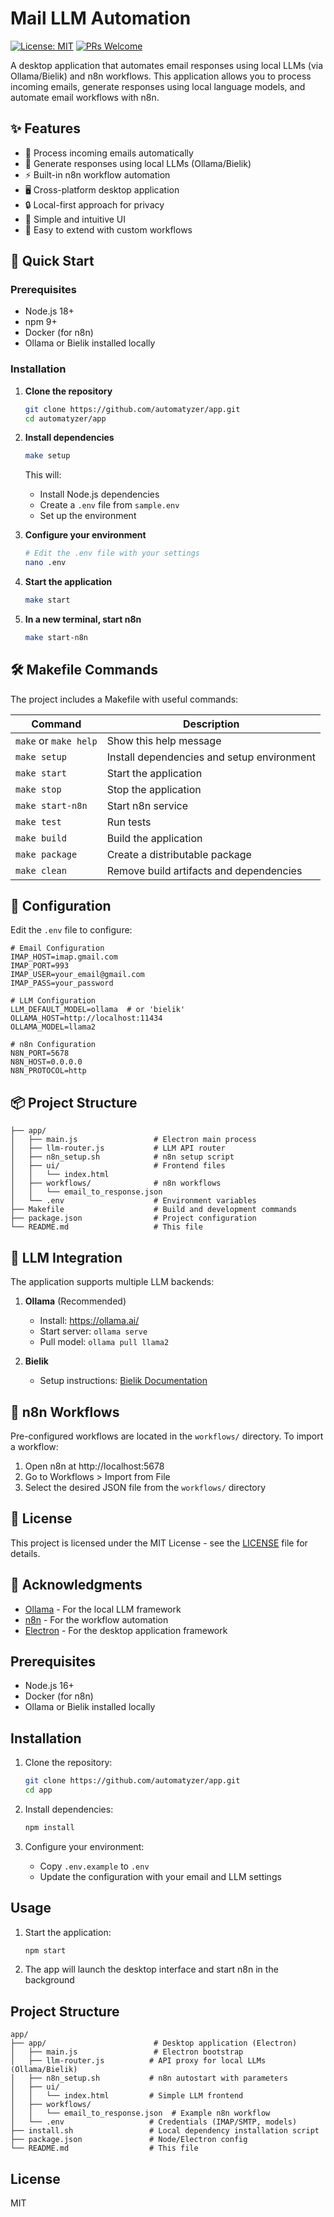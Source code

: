 # Mail LLM Automation

[![License: MIT](https://img.shields.io/badge/License-MIT-yellow.svg)](https://opensource.org/licenses/MIT)
[![PRs Welcome](https://img.shields.io/badge/PRs-welcome-brightgreen.svg)](http://makeapullrequest.com)

A desktop application that automates email responses using local LLMs (via Ollama/Bielik) and n8n workflows. This application allows you to process incoming emails, generate responses using local language models, and automate email workflows with n8n.

## ✨ Features

- 📧 Process incoming emails automatically
- 🤖 Generate responses using local LLMs (Ollama/Bielik)
- ⚡ Built-in n8n workflow automation
- 🖥️ Cross-platform desktop application
- 🔒 Local-first approach for privacy
- 🎨 Simple and intuitive UI
- 🔄 Easy to extend with custom workflows

## 🚀 Quick Start

### Prerequisites

- Node.js 18+
- npm 9+
- Docker (for n8n)
- Ollama or Bielik installed locally

### Installation

1. **Clone the repository**
   ```bash
   git clone https://github.com/automatyzer/app.git
   cd automatyzer/app
   ```

2. **Install dependencies**
   ```bash
   make setup
   ```
   This will:
   - Install Node.js dependencies
   - Create a `.env` file from `sample.env`
   - Set up the environment

3. **Configure your environment**
   ```bash
   # Edit the .env file with your settings
   nano .env
   ```

4. **Start the application**
   ```bash
   make start
   ```

5. **In a new terminal, start n8n**
   ```bash
   make start-n8n
   ```

## 🛠️ Makefile Commands

The project includes a Makefile with useful commands:

| Command         | Description                                |
|-----------------|--------------------------------------------|
| `make` or `make help` | Show this help message                  |
| `make setup`    | Install dependencies and setup environment |
| `make start`    | Start the application                     |
| `make stop`     | Stop the application                      |
| `make start-n8n`| Start n8n service                         |
| `make test`     | Run tests                                 |
| `make build`    | Build the application                     |
| `make package`  | Create a distributable package            |
| `make clean`    | Remove build artifacts and dependencies   |

## 🔧 Configuration

Edit the `.env` file to configure:

```env
# Email Configuration
IMAP_HOST=imap.gmail.com
IMAP_PORT=993
IMAP_USER=your_email@gmail.com
IMAP_PASS=your_password

# LLM Configuration
LLM_DEFAULT_MODEL=ollama  # or 'bielik'
OLLAMA_HOST=http://localhost:11434
OLLAMA_MODEL=llama2

# n8n Configuration
N8N_PORT=5678
N8N_HOST=0.0.0.0
N8N_PROTOCOL=http
```

## 📦 Project Structure

```
├── app/
│   ├── main.js                 # Electron main process
│   ├── llm-router.js           # LLM API router
│   ├── n8n_setup.sh            # n8n setup script
│   ├── ui/                     # Frontend files
│   │   └── index.html
│   ├── workflows/              # n8n workflows
│   │   └── email_to_response.json
│   └── .env                    # Environment variables
├── Makefile                    # Build and development commands
├── package.json                # Project configuration
└── README.md                   # This file
```

## 🤖 LLM Integration

The application supports multiple LLM backends:

1. **Ollama** (Recommended)
   - Install: https://ollama.ai/
   - Start server: `ollama serve`
   - Pull model: `ollama pull llama2`

2. **Bielik**
   - Setup instructions: [Bielik Documentation](#)

## 🔄 n8n Workflows

Pre-configured workflows are located in the `workflows/` directory. To import a workflow:

1. Open n8n at http://localhost:5678
2. Go to Workflows > Import from File
3. Select the desired JSON file from the `workflows/` directory

## 📝 License

This project is licensed under the MIT License - see the [LICENSE](LICENSE) file for details.

## 🙏 Acknowledgments

- [Ollama](https://ollama.ai/) - For the local LLM framework
- [n8n](https://n8n.io/) - For the workflow automation
- [Electron](https://www.electronjs.org/) - For the desktop application framework

## Prerequisites
- Node.js 16+
- Docker (for n8n)
- Ollama or Bielik installed locally

## Installation

1. Clone the repository:
   ```bash
   git clone https://github.com/automatyzer/app.git
   cd app
   ```

2. Install dependencies:
   ```bash
   npm install
   ```

3. Configure your environment:
   - Copy `.env.example` to `.env`
   - Update the configuration with your email and LLM settings

## Usage

1. Start the application:
   ```bash
   npm start
   ```

2. The app will launch the desktop interface and start n8n in the background

## Project Structure

```
app/
├── app/                        # Desktop application (Electron)
│   ├── main.js                 # Electron bootstrap
│   ├── llm-router.js          # API proxy for local LLMs (Ollama/Bielik)
│   ├── n8n_setup.sh           # n8n autostart with parameters
│   ├── ui/
│   │   └── index.html         # Simple LLM frontend
│   ├── workflows/
│   │   └── email_to_response.json  # Example n8n workflow
│   └── .env                   # Credentials (IMAP/SMTP, models)
├── install.sh                 # Local dependency installation script
├── package.json               # Node/Electron config
└── README.md                  # This file
```

## License

MIT
